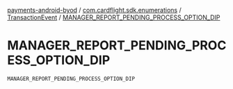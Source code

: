 [payments-android-byod](../../index.md) / [com.cardflight.sdk.enumerations](../index.md) / [TransactionEvent](index.md) / [MANAGER_REPORT_PENDING_PROCESS_OPTION_DIP](./-m-a-n-a-g-e-r_-r-e-p-o-r-t_-p-e-n-d-i-n-g_-p-r-o-c-e-s-s_-o-p-t-i-o-n_-d-i-p.md)

# MANAGER_REPORT_PENDING_PROCESS_OPTION_DIP

`MANAGER_REPORT_PENDING_PROCESS_OPTION_DIP`
